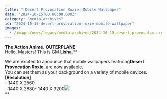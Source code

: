 ```yaml
---
title: "[Desert Provocation Roxie] Mobile Wallpaper"
date: "2024-10-15T00:00:00.000Z"
category: "media-archives"
id: "2024-10-15-desert-provocation-roxie-mobile-wallpaper"
images:
  - /images/news/legacy/media-archives/2024-10-15-desert-provocation-roxie-mobile-wallpaper/9fc4c26f5e6c45c9ad58e64412bf42d1.webp
---
```


**The Action Anime,** **OUTERPLANE**  
Hello, Masters! This is GM **Lisha.****  
  
We are excited to announce that mobile wallpapers featuring**Desert Provocation Roxie**, are now available.  
You can set them as your background on a variety of mobile devices.  
**\[Resolution\]**  
\- 1440 X 2560  
\- 1440 X 2880- 1440 X 3200![](/images/news/legacy/media-archives/2024-10-15-desert-provocation-roxie-mobile-wallpaper/9fc4c26f5e6c45c9ad58e64412bf42d1.webp)  
**
